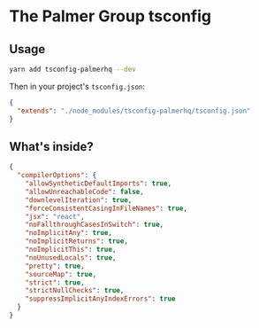 # The Palmer Group tsconfig

## Usage

```bash
yarn add tsconfig-palmerhq --dev
```

Then in your project's `tsconfig.json`:

```json
{
  "extends": "./node_modules/tsconfig-palmerhq/tsconfig.json"
}
```

## What's inside?

```json
{
  "compilerOptions": {
    "allowSyntheticDefaultImports": true,
    "allowUnreachableCode": false,
    "downlevelIteration": true,
    "forceConsistentCasingInFileNames": true,
    "jsx": "react",
    "noFallthroughCasesInSwitch": true,
    "noImplicitAny": true,
    "noImplicitReturns": true,
    "noImplicitThis": true,
    "noUnusedLocals": true,
    "pretty": true,
    "sourceMap": true,
    "strict": true,
    "strictNullChecks": true,
    "suppressImplicitAnyIndexErrors": true
  }
}
```